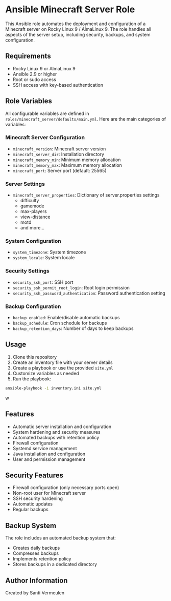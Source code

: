 # Ansible Minecraft Server Role

This Ansible role automates the deployment and configuration of a Minecraft server on Rocky Linux 9 / AlmaLinux 9. The role handles all aspects of the server setup, including security, backups, and system configuration.

## Requirements

- Rocky Linux 9 or AlmaLinux 9
- Ansible 2.9 or higher
- Root or sudo access
- SSH access with key-based authentication

## Role Variables

All configurable variables are defined in `roles/minecraft_server/defaults/main.yml`. Here are the main categories of variables:

### Minecraft Server Configuration
- `minecraft_version`: Minecraft server version
- `minecraft_server_dir`: Installation directory
- `minecraft_memory_min`: Minimum memory allocation
- `minecraft_memory_max`: Maximum memory allocation
- `minecraft_port`: Server port (default: 25565)

### Server Settings
- `minecraft_server_properties`: Dictionary of server.properties settings
  - difficulty
  - gamemode
  - max-players
  - view-distance
  - motd
  - and more...

### System Configuration
- `system_timezone`: System timezone
- `system_locale`: System locale

### Security Settings
- `security_ssh_port`: SSH port
- `security_ssh_permit_root_login`: Root login permission
- `security_ssh_password_authentication`: Password authentication setting

### Backup Configuration
- `backup_enabled`: Enable/disable automatic backups
- `backup_schedule`: Cron schedule for backups
- `backup_retention_days`: Number of days to keep backups

## Usage

1. Clone this repository
2. Create an inventory file with your server details
3. Create a playbook or use the provided `site.yml`
4. Customize variables as needed
5. Run the playbook:

```bash
ansible-playbook -i inventory.ini site.yml
```
w
## Features

- Automatic server installation and configuration
- System hardening and security measures
- Automated backups with retention policy
- Firewall configuration
- Systemd service management
- Java installation and configuration
- User and permission management

## Security Features

- Firewall configuration (only necessary ports open)
- Non-root user for Minecraft server
- SSH security hardening
- Automatic updates
- Regular backups

## Backup System

The role includes an automated backup system that:
- Creates daily backups
- Compresses backups
- Implements retention policy
- Stores backups in a dedicated directory


## Author Information

Created by Santi Vermeulen

